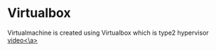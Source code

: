 # Virtualbox
Virtualmachine is created using Virtualbox which is type2 hypervisor
<a href="https://github.com/shanmathiArumugam/Virtualbox/assets/139317684/fa1ee69d-fba0-4b4a-b4ad-02a7f581004b">video<\a>
